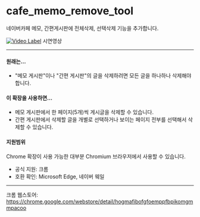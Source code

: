 # cafe_memo_remove_tool
네이버카페 메모, 간편게시판에 전체삭제, 선택삭제 기능을 추가합니다.

[![Video Label](http://img.youtube.com/vi/tNRbELTdjbk/0.jpg)](https://www.youtube.com/watch?v=tNRbELTdjbk)
시연영상
*****

#### 원래는…
 * "메모 게시판"이나 "간편 게시판"의 글을 삭제하려면 모든 글을 하나하나 삭제해야 합니다.

#### 이 확장을 사용하면…
 * 메모 게시판에서 한 페이지(5개)씩 게시글을 삭제할 수 있습니다.
 * 간편 게시판에서 삭제할 글을 개별로 선택하거나 보이는 페이지 전부를 선택해서 삭제할 수 있습니다.

#### 지원범위
Chrome 확장이 사용 가능한 대부분 Chromium 브라우저에서 사용할 수 있습니다.
 * 공식 지원: 크롬
 * 호환 확인: Microsoft Edge, 네이버 웨일
*****

크롬 웹스토어: <https://chrome.google.com/webstore/detail/hogmafibofgfoemppfbpikomgmmpacoo>


